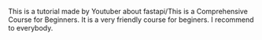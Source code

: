 This is a tutorial made by Youtuber about fastapi/This is a Comprehensive Course for Beginners. It is a very friendly course for beginers. I recommend to everybody.
